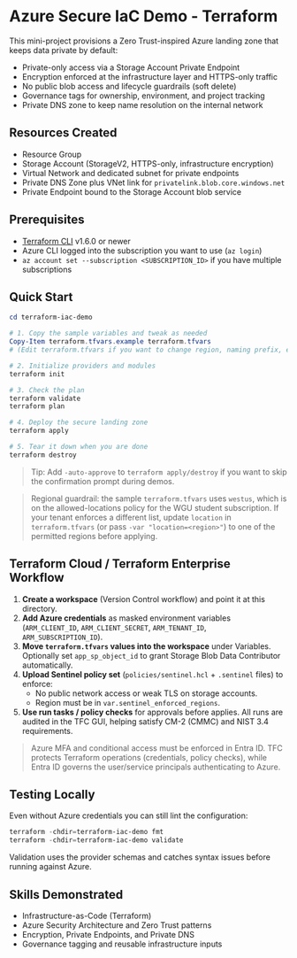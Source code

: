 # Azure Secure IaC Demo - Terraform

This mini-project provisions a Zero Trust-inspired Azure landing zone that keeps data private by default:
- Private-only access via a Storage Account Private Endpoint
- Encryption enforced at the infrastructure layer and HTTPS-only traffic
- No public blob access and lifecycle guardrails (soft delete)
- Governance tags for ownership, environment, and project tracking
- Private DNS zone to keep name resolution on the internal network

## Resources Created
- Resource Group
- Storage Account (StorageV2, HTTPS-only, infrastructure encryption)
- Virtual Network and dedicated subnet for private endpoints
- Private DNS Zone plus VNet link for `privatelink.blob.core.windows.net`
- Private Endpoint bound to the Storage Account blob service

## Prerequisites
- [Terraform CLI](https://developer.hashicorp.com/terraform/downloads) v1.6.0 or newer
- Azure CLI logged into the subscription you want to use (`az login`)
- `az account set --subscription <SUBSCRIPTION_ID>` if you have multiple subscriptions

## Quick Start
```powershell
cd terraform-iac-demo

# 1. Copy the sample variables and tweak as needed
Copy-Item terraform.tfvars.example terraform.tfvars
# (Edit terraform.tfvars if you want to change region, naming prefix, etc.)

# 2. Initialize providers and modules
terraform init

# 3. Check the plan
terraform validate
terraform plan

# 4. Deploy the secure landing zone
terraform apply

# 5. Tear it down when you are done
terraform destroy
```

> Tip: Add `-auto-approve` to `terraform apply/destroy` if you want to skip the confirmation prompt during demos.

> Regional guardrail: the sample `terraform.tfvars` uses `westus`, which is on the allowed-locations policy for the WGU student subscription. If your tenant enforces a different list, update `location` in `terraform.tfvars` (or pass `-var "location=<region>"`) to one of the permitted regions before applying.

## Terraform Cloud / Terraform Enterprise Workflow
1. **Create a workspace** (Version Control workflow) and point it at this directory.  
2. **Add Azure credentials** as masked environment variables (`ARM_CLIENT_ID`, `ARM_CLIENT_SECRET`, `ARM_TENANT_ID`, `ARM_SUBSCRIPTION_ID`).  
3. **Move `terraform.tfvars` values into the workspace** under Variables. Optionally set `app_sp_object_id` to grant Storage Blob Data Contributor automatically.  
4. **Upload Sentinel policy set** (`policies/sentinel.hcl` + `.sentinel` files) to enforce:
   - No public network access or weak TLS on storage accounts.
   - Region must be in `var.sentinel_enforced_regions`.
5. **Use run tasks / policy checks** for approvals before applies. All runs are audited in the TFC GUI, helping satisfy CM-2 (CMMC) and NIST 3.4 requirements.

> Azure MFA and conditional access must be enforced in Entra ID. TFC protects Terraform operations (credentials, policy checks), while Entra ID governs the user/service principals authenticating to Azure.

## Testing Locally
Even without Azure credentials you can still lint the configuration:
```powershell
terraform -chdir=terraform-iac-demo fmt
terraform -chdir=terraform-iac-demo validate
```
Validation uses the provider schemas and catches syntax issues before running against Azure.

## Skills Demonstrated

- Infrastructure-as-Code (Terraform)
- Azure Security Architecture and Zero Trust patterns
- Encryption, Private Endpoints, and Private DNS
- Governance tagging and reusable infrastructure inputs
